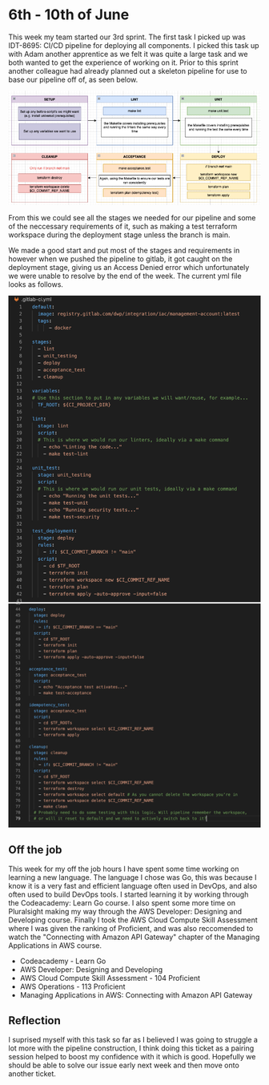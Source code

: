   # 6th - 10th of June
  
  This week my team started our 3rd sprint. The first task I picked up was IDT-8695: CI/CD pipeline for deploying all components. I picked this task up with Adam another apprentice as we felt it was quite a large task and we both wanted to get the experience of working on it. Prior to this sprint another colleague had already planned out a skeleton pipeline for use to base our pipeline off of, as seen below.
  
![Skeleton pipeline](https://github.com/OliverCutting/placement-diary/blob/main/5thweek-skeletonpipeline.png?raw=true)

From this we could see all the stages we needed for our pipeline and some of the neccessary requirements of it, such as making a test terraform workspace during the deployment stage unless the branch is main.

We made a good start and put most of the stages and requirements in however when we pushed the pipeline to gitlab, it got caught on the deployment stage, giving us an Access Denied error which unfortunately we were unable to resolve by the end of the week. The current yml file looks as follows.

![yml part1](https://github.com/OliverCutting/placement-diary/blob/main/5thweek-ymlp1.png?raw=true)
![yml part2](https://github.com/OliverCutting/placement-diary/blob/main/5thweek-ymlp2.png?raw=true)

## Off the job

This week for my off the job hours I have spent some time working on learning a new language. The language I chose was Go, this was because I know it is a very fast and efficient language often used in DevOps, and also often used to build DevOps tools. I started learning it by working through the Codeacademy: Learn Go course. I also spent some more time on Pluralsight making my way through the AWS Developer: Designing and Developing course. Finally I took the AWS Cloud Compute Skill Assessment where I was given the ranking of Proficient, and was also reccomended to watch the "Connecting with Amazon API Gateway" chapter of the Managing Applications in AWS course.

- Codeacademy - Learn Go
- AWS Developer: Designing and Developing
- AWS Cloud Compute Skill Assessment - 104 Proficient
- AWS Operations - 113 Proficient
- Managing Applications in AWS: Connecting with Amazon API Gateway

## Reflection

I suprised myself with this task so far as I believed I was going to struggle a lot more with the pipeline construction, I think doing this ticket as a pairing session helped to boost my confidence with it which is good. Hopefully we should be able to solve our issue early next week and then move onto another ticket.
